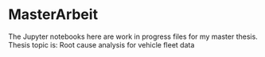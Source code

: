 # MasterArbeit
The Jupyter notebooks here are work in progress files for my master thesis.
Thesis topic is: Root cause analysis for vehicle fleet data
